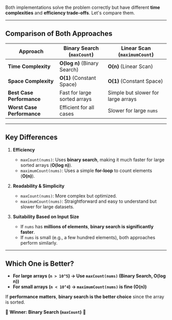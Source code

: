 Both implementations solve the problem correctly but have different **time complexities** and **efficiency trade-offs**. Let's compare them.

---

## **Comparison of Both Approaches**

| Approach | **Binary Search (`maxCount`)** | **Linear Scan (`maximumCount`)** |
|----------|-------------------------------|-------------------------------|
| **Time Complexity** | **O(log n)** (Binary Search) | **O(n)** (Linear Scan) |
| **Space Complexity** | **O(1)** (Constant Space) | **O(1)** (Constant Space) |
| **Best Case Performance** | Fast for large sorted arrays | Simple but slower for large arrays |
| **Worst Case Performance** | Efficient for all cases | Slower for large `nums` |

---

## **Key Differences**

1. **Efficiency**  
   - `maxCount(nums)`: Uses **binary search**, making it much faster for large sorted arrays (**O(log n)**).  
   - `maximumCount(nums)`: Uses a simple **for-loop** to count elements (**O(n)**).  

2. **Readability & Simplicity**  
   - `maxCount(nums)`: More complex but optimized.  
   - `maximumCount(nums)`: Straightforward and easy to understand but slower for large datasets.

3. **Suitability Based on Input Size**  
   - If `nums` has **millions of elements**, **binary search is significantly faster**.  
   - If `nums` is small (e.g., a few hundred elements), both approaches perform similarly.

---

## **Which One is Better?**
- **For large arrays (`n > 10^5`) → Use `maxCount(nums)` (Binary Search, O(log n))**
- **For small arrays (`n < 10^4`) → `maximumCount(nums)` is fine (O(n))**

If **performance matters**, **binary search is the better choice** since the array is sorted.

🚀 **Winner:** **Binary Search (`maxCount`)** 🎯
